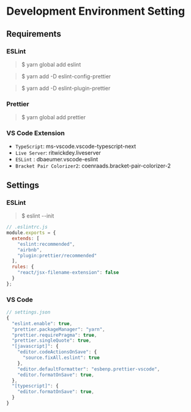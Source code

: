 # Development Environment Setting

## Requirements

### ESLint

> $ yarn global add eslint

> $ yarn add -D eslint-config-prettier

> $ yarn add -D eslint-plugin-prettier

### Prettier

> $ yarn global add prettier

### VS Code Extension

* `TypeScript`: ms-vscode.vscode-typescript-next
* `Live Server`: ritwickdey.liveserver
* `ESLint` : dbaeumer.vscode-eslint
* `Bracket Pair Colorizer2`: coenraads.bracket-pair-colorizer-2

## Settings

### ESLint

> $ eslint --init

```js
// .eslintrc.js
module.exports = {
  extends: [
    "eslint:recommended",
    "airbnb",
    "plugin:prettier/recommended"
  ],
  rules: {
    "react/jsx-filename-extension": false
  }
};
```

### VS Code

```js
// settings.json
{
  "eslint.enable": true,
  "prettier.packageManager": "yarn",
  "prettier.requirePragma": true,
  "prettier.singleQuote": true,
  "[javascript]": {
    "editor.codeActionsOnSave": {
      "source.fixAll.eslint": true
    },
    "editor.defaultFormatter": "esbenp.prettier-vscode",
    "editor.formatOnSave": true,
  },
  "[typescript]": {
    "editor.formatOnSave": true,
  }
}
```
